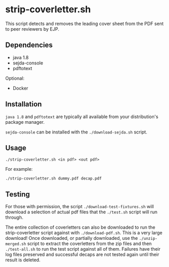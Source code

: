 # strip-coverletter.sh

This script detects and removes the leading cover sheet from the PDF sent to peer reviewers by EJP.

## Dependencies

* java 1.8
* sejda-console
* pdftotext

Optional:

* Docker

## Installation

`java 1.8` and `pdftotext` are typically all available from your distribution's package manager.

`sejda-console` can be installed with the `./download-sejda.sh` script.

## Usage

`./strip-coverletter.sh <in pdf> <out pdf>`

For example:

`./strip-coverletter.sh dummy.pdf decap.pdf`

## Testing

For those with permission, the script `./download-test-fixtures.sh` will 
download a selection of actual pdf files that the `./test.sh` script will run
through.

The entire collection of coverletters can also be downloaded to run the 
strip-coverletter script against with `./download-pdf.sh`. This is a very large
download! Once downloaded, or partially downloaded, use the `./unzip-merged.sh`
script to extract the coverletters from the zip files and then `./test-all.sh` 
to run the test script against all of them. Failures have their log files 
preserved and successful decaps are not tested again until their result is 
deleted.
